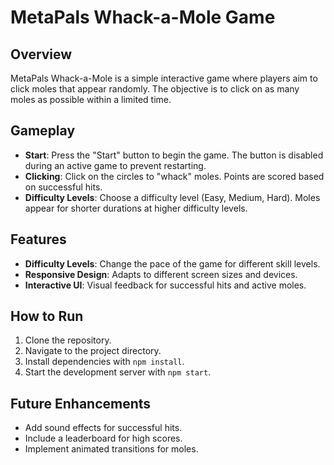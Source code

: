# MetaPals Whack-a-Mole Game  

## Overview  

MetaPals Whack-a-Mole is a simple interactive game where players aim to click moles that appear randomly. The objective is to click on as many moles as possible within a limited time.  

## Gameplay  

- **Start**: Press the "Start" button to begin the game. The button is disabled during an active game to prevent restarting.  
- **Clicking**: Click on the circles to "whack" moles. Points are scored based on successful hits.  
- **Difficulty Levels**: Choose a difficulty level (Easy, Medium, Hard). Moles appear for shorter durations at higher difficulty levels.  

## Features  

- **Difficulty Levels**: Change the pace of the game for different skill levels.  
- **Responsive Design**: Adapts to different screen sizes and devices.  
- **Interactive UI**: Visual feedback for successful hits and active moles.  

## How to Run  

1. Clone the repository.  
2. Navigate to the project directory.  
3. Install dependencies with `npm install`.  
4. Start the development server with `npm start`.  

## Future Enhancements  

- Add sound effects for successful hits.  
- Include a leaderboard for high scores.  
- Implement animated transitions for moles.